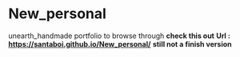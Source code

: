 # New_personal
unearth_handmade portfolio to browse through
**check this out**
**Url : https://santaboi.github.io/New_personal/**
**still not a finish version**
